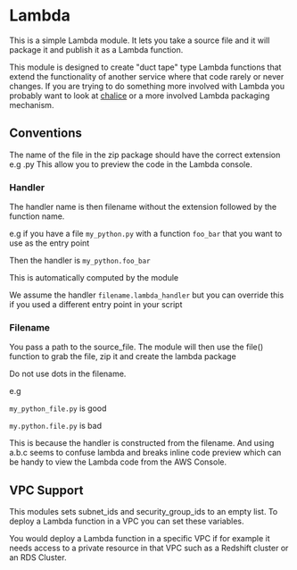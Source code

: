 # Lambda

This is a simple Lambda module. It lets you take a source file and it will package it and publish it as a Lambda function.

This module is designed to create "duct tape" type Lambda functions that extend the functionality of another service where
that code rarely or never changes. If you are trying to do something more involved with Lambda you probably want to look
at [chalice](https://github.com/aws/chalice) or a more involved Lambda packaging mechanism.

## Conventions

The name of the file in the zip package should have the correct extension e.g .py
This allow you to preview the code in the Lambda console.

### Handler

The handler name is then filename without the extension followed by the function name.

e.g if you have a file `my_python.py` with a function `foo_bar` that you want to use as the entry point

Then the handler is `my_python.foo_bar`

This is automatically computed by the module

We assume the handler `filename.lambda_handler` but you can override this if you used a different entry point in your script

### Filename

You pass a path to the source_file. The module will then use the file() function to grab the file, zip it and create the
lambda package

Do not use dots in the filename.

e.g

`my_python_file.py` is good

`my.python.file.py` is bad

This is because the handler is constructed from the filename. And using a.b.c seems to confuse lambda and
breaks inline code preview which can be handy to view the Lambda code from the AWS Console.

## VPC Support

This modules sets subnet_ids and security_group_ids to an empty list. To deploy a Lambda function in a VPC you can set these
variables.

You would deploy a Lambda function in a specific VPC if for example it needs access to a private resource in that VPC such as a Redshift cluster or an RDS Cluster.
